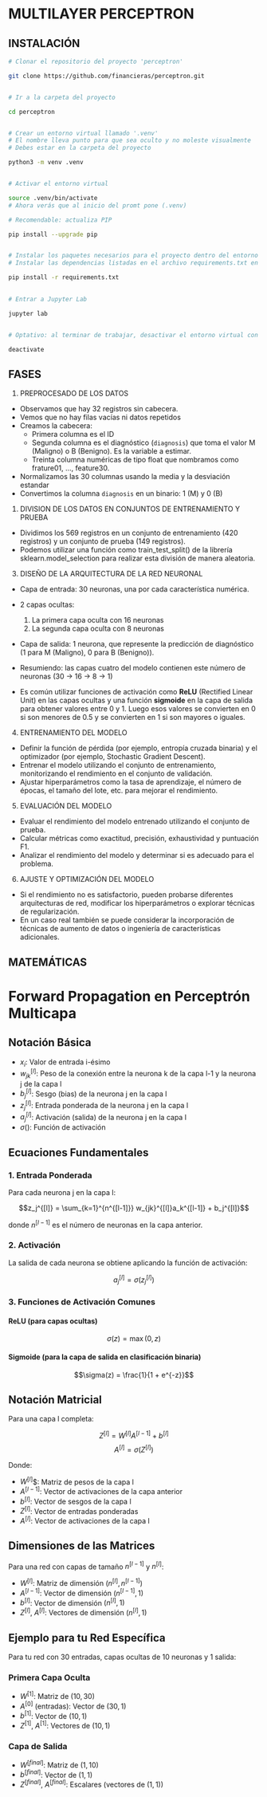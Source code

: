 # MULTILAYER PERCEPTRON

## INSTALACIÓN

```bash
# Clonar el repositorio del proyecto 'perceptron'

git clone https://github.com/financieras/perceptron.git


# Ir a la carpeta del proyecto

cd perceptron


# Crear un entorno virtual llamado '.venv'
# El nombre lleva punto para que sea oculto y no moleste visualmente
# Debes estar en la carpeta del proyecto

python3 -m venv .venv


# Activar el entorno virtual

source .venv/bin/activate
# Ahora verás que al inicio del promt pone (.venv)

# Recomendable: actualiza PIP

pip install --upgrade pip


# Instalar los paquetes necesarios para el proyecto dentro del entorno virtual
# Instalar las dependencias listadas en el archivo requirements.txt en tu entorno virtual

pip install -r requirements.txt
 

# Entrar a Jupyter Lab

jupyter lab


# Optativo: al terminar de trabajar, desactivar el entorno virtual con el comando:

deactivate

```


## FASES

1. PREPROCESADO DE LOS DATOS

- Observamos que hay 32 registros sin cabecera.
- Vemos que no hay filas vacías ni datos repetidos
- Creamos la cabecera:
  - Primera columna es el ID
  - Segunda columna es el diagnóstico (`diagnosis`) que toma el valor M (Maligno) o B (Benigno). Es la variable a estimar.
  - Treinta columna numéricas de tipo float que nombramos como frature01, ..., feature30.
- Normalizamos las 30 columnas usando la media y la desviación estandar
- Convertimos la columna `diagnosis` en un binario: 1 (M) y 0 (B)

1. DIVISION DE LOS DATOS EN CONJUNTOS DE ENTRENAMIENTO Y PRUEBA

- Dividimos los 569 registros en un conjunto de entrenamiento (420 registros) y un conjunto de prueba (149 registros).
- Podemos utilizar una función como train_test_split() de la librería sklearn.model_selection para realizar esta división de manera aleatoria.

3. DISEÑO DE LA ARQUITECTURA DE LA RED NEURONAL

- Capa de entrada: 30 neuronas, una por cada característica numérica.
- 2 capas ocultas:
    1. La primera capa oculta con 16 neuronas
    2. La segunda capa oculta con 8 neuronas
- Capa de salida: 1 neurona, que represente la predicción de diagnóstico (1 para M (Maligno), 0 para B (Benigno)).
- Resumiendo: las capas cuatro del modelo contienen este número de neuronas (30 → 16 → 8 → 1)

- Es común utilizar funciones de activación como **ReLU** (Rectified Linear Unit) en las capas ocultas y una función **sigmoide** en la capa de salida para obtener valores entre 0 y 1.
  Luego esos valores se convierten en 0 si son menores de 0.5 y se convierten en 1 si son mayores o iguales.

4. ENTRENAMIENTO DEL MODELO

- Definir la función de pérdida (por ejemplo, entropía cruzada binaria) y el optimizador (por ejemplo, Stochastic Gradient Descent).
- Entrenar el modelo utilizando el conjunto de entrenamiento, monitorizando el rendimiento en el conjunto de validación.
- Ajustar hiperparámetros como la tasa de aprendizaje, el número de épocas, el tamaño del lote, etc. para mejorar el rendimiento.

5. EVALUACIÓN DEL MODELO

- Evaluar el rendimiento del modelo entrenado utilizando el conjunto de prueba.
- Calcular métricas como exactitud, precisión, exhaustividad y puntuación F1.
- Analizar el rendimiento del modelo y determinar si es adecuado para el problema.

6. AJUSTE Y OPTIMIZACIÓN DEL MODELO

- Si el rendimiento no es satisfactorio, pueden probarse diferentes arquitecturas de red, modificar los hiperparámetros o explorar técnicas de regularización.
- En un caso real también se puede considerar la incorporación de técnicas de aumento de datos o ingeniería de características adicionales.

## MATEMÁTICAS

# Forward Propagation en Perceptrón Multicapa

## Notación Básica
- $x_i$: Valor de entrada i-ésimo
- $w_{jk}^{[l]}$: Peso de la conexión entre la neurona k de la capa l-1 y la neurona j de la capa l
- $b_j^{[l]}$: Sesgo (bias) de la neurona j en la capa l
- $z_j^{[l]}$: Entrada ponderada de la neurona j en la capa l
- $a_j^{[l]}$: Activación (salida) de la neurona j en la capa l
- $\sigma()$: Función de activación

## Ecuaciones Fundamentales

### 1. Entrada Ponderada
Para cada neurona j en la capa l:

$$z_j^{[l]} = \sum_{k=1}^{n^{[l-1]}} w_{jk}^{[l]}a_k^{[l-1]} + b_j^{[l]}$$

donde $n^{[l-1]}$ es el número de neuronas en la capa anterior.

### 2. Activación
La salida de cada neurona se obtiene aplicando la función de activación:

$$a_j^{[l]} = \sigma(z_j^{[l]})$$

### 3. Funciones de Activación Comunes

#### ReLU (para capas ocultas)
$$\sigma(z) = \max(0,z)$$

#### Sigmoide (para la capa de salida en clasificación binaria)
$$\sigma(z) = \frac{1}{1 + e^{-z}}$$

## Notación Matricial

Para una capa l completa:

$$Z^{[l]} = W^{[l]}A^{[l-1]} + b^{[l]}$$
$$A^{[l]} = \sigma(Z^{[l]})$$

Donde:
- $W^{[l]}$$: Matriz de pesos de la capa l
- $A^{[l-1]}$: Vector de activaciones de la capa anterior
- $b^{[l]}$: Vector de sesgos de la capa l
- $Z^{[l]}$: Vector de entradas ponderadas
- $A^{[l]}$: Vector de activaciones de la capa l

## Dimensiones de las Matrices

Para una red con capas de tamaño $n^{[l-1]}$ y $n^{[l]}$:
- $W^{[l]}$: Matriz de dimensión $(n^{[l]}, n^{[l-1]})$
- $A^{[l-1]}$: Vector de dimensión $(n^{[l-1]}, 1)$
- $b^{[l]}$: Vector de dimensión $(n^{[l]}, 1)$
- $Z^{[l]}$, $A^{[l]}$: Vectores de dimensión $(n^{[l]}, 1)$

## Ejemplo para tu Red Específica

Para tu red con 30 entradas, capas ocultas de 10 neuronas y 1 salida:

### Primera Capa Oculta
- $W^{[1]}$: Matriz de $(10, 30)$
- $A^{[0]}$ (entradas): Vector de $(30, 1)$
- $b^{[1]}$: Vector de $(10, 1)$
- $Z^{[1]}$, $A^{[1]}$: Vectores de $(10, 1)$

### Capa de Salida
- $W^{[final]}$: Matriz de $(1, 10)$
- $b^{[final]}$: Vector de $(1, 1)$
- $Z^{[final]}$, $A^{[final]}$: Escalares (vectores de $(1, 1)$)